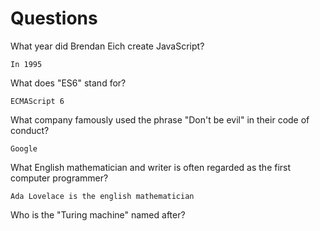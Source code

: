 # Questions

What year did Brendan Eich create JavaScript?

```
In 1995
```

What does "ES6" stand for?

```
ECMAScript 6
```

What company famously used the phrase "Don't be evil" in their code of conduct?

```
Google
```

What English mathematician and writer is often regarded as the first computer programmer?

```
Ada Lovelace is the english mathematician
```

Who is the "Turing machine" named after?

```

```
